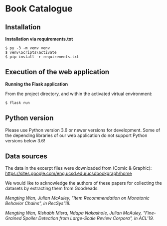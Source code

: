 # Book Catalogue

## Installation
**Installation via requirements.txt**

```shell
$ py -3 -m venv venv
$ venv\Scripts\activate
$ pip install -r requirements.txt
```

## Execution of the web application

**Running the Flask application**

From the project directory, and within the activated virtual environment:

```shell
$ flask run
```

## Python version
Please use Python version 3.6 or newer versions for development. Some of the depending libraries of our web application do not support Python versions below 3.6!


## Data sources 

The data in the excerpt files were downloaded from (Comic & Graphic):
https://sites.google.com/eng.ucsd.edu/ucsdbookgraph/home

We would like to acknowledge the authors of these papers for collecting the datasets by extracting them from Goodreads:

*Mengting Wan, Julian McAuley, "Item Recommendation on Monotonic Behavior Chains", in RecSys'18.*

*Mengting Wan, Rishabh Misra, Ndapa Nakashole, Julian McAuley, "Fine-Grained Spoiler Detection from Large-Scale Review Corpora", in ACL'19.*
